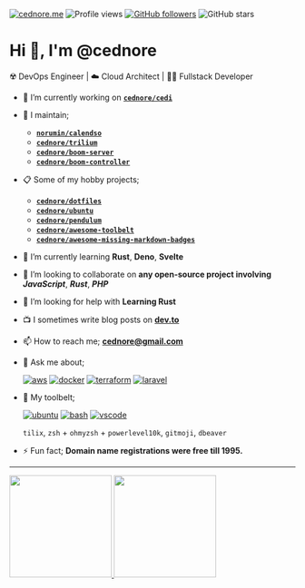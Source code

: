 [![cednore.me](https://img.shields.io/badge/-cednore.me-yellow)](https://cednore.me)
![Profile views](https://gpvc.arturio.dev/cednore)
[![GitHub followers](https://img.shields.io/github/followers/cednore?style=social)](https://github.com/cednore?tab=followers)
![GitHub stars](https://img.shields.io/github/stars/cednore?affiliations=OWNER&style=social)

# Hi 👋, I'm @cednore

☢️ DevOps Engineer | ☁️ Cloud Architect | 🧑‍🏭 Fullstack Developer

- 🔭 I’m currently working on **[`cednore/cedi`](https://github.com/cednore/cedi)**
- 🚂 I maintain;
  - **[`norumin/calendso`](https://github.com/norumin/calendso)**
  - **[`cednore/trilium`](https://github.com/cednore/trilium)**
  - **[`cednore/boom-server`](https://github.com/cednore/boom-server)**
  - **[`cednore/boom-controller`](https://github.com/cednore/boom-controller)**
- 📋 Some of my hobby projects;
  - **[`cednore/dotfiles`](https://github.com/cednore/dotfiles)**
  - **[`cednore/ubuntu`](https://github.com/cednore/ubuntu)**
  - **[`cednore/pendulum`](https://github.com/cednore/pendulum)**
  - **[`cednore/awesome-toolbelt`](https://github.com/cednore/awesome-toolbelt)**
  - **[`cednore/awesome-missing-markdown-badges`](https://github.com/cednore/awesome-missing-markdown-badges)**
- 🌱 I’m currently learning **Rust**, **Deno**, **Svelte**
- 👯 I’m looking to collaborate on **any open-source project involving** **_JavaScript_**, **_Rust_**, **_PHP_**
- 🤝 I’m looking for help with **Learning Rust**
- 📺 I sometimes write blog posts on [**dev.to**](https://dev.to/cednore)
- 📫 How to reach me; **cednore@gmail.com**
- 💬 Ask me about;

  [![aws](https://img.shields.io/badge/-aws-orange?logo=amazonaws)](https://aws.amazon.com/)
  [![docker](https://img.shields.io/badge/-docker-blue?logo=docker)](https://docker.com/)
  [![terraform](https://img.shields.io/badge/-terraform-blueviolet?logo=terraform)](https://terraform.io/)
  [![laravel](https://img.shields.io/badge/-laravel-orange?logo=laravel)](https://laravel.com/)

- 🧰 My toolbelt;

  [![ubuntu](https://img.shields.io/badge/-ubuntu-orange?logo=ubuntu)](https://ubuntu.com/)
  [![bash](https://img.shields.io/badge/-bash-green?logo=gnubash)](https://www.gnu.org/software/bash/)
  [![vscode](https://img.shields.io/badge/-vscode-informational?logo=visualstudiocode)](https://code.visualstudio.com/)

  `tilix`, `zsh` + `ohmyzsh` + `powerlevel10k`, `gitmoji`, `dbeaver`

- ⚡ Fun fact; **Domain name registrations were free till 1995.**

---

<div>
  <a href="https://github.com/cednore">
  <img height="180em" src="https://github-readme-stats.vercel.app/api?username=cednore&show_icons=true&include_all_commits=true&count_private=true"/>
  <img height="180em" src="https://github-readme-stats.vercel.app/api/top-langs/?username=cednore&layout=compact&langs_count=6"/>
</div>

